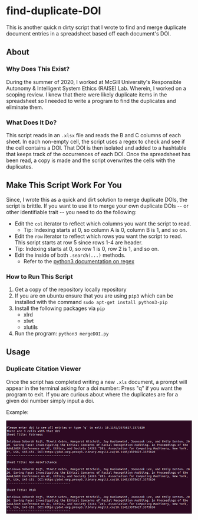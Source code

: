 # find-duplicate-DOI

This is another quick n dirty script that I wrote to find and merge duplicate document entries in a spreadsheet based off each document's DOI. 



## About

### Why Does This Exist?

During the summer of 2020, I worked at McGill University's Responsible Autonomy & Intelligent System Ethics (RAISE) Lab. Wherein, I worked on a scoping review. I knew that there were likely duplicate items in the spreadsheet so I needed to write a program to find the duplicates and eliminate them.

### What Does It Do?

This script reads in an `.xlsx` file and reads the B and C columns of each sheet. In each non-empty cell, the script uses a regex to check and see if the cell contains a DOI. That DOI is then isolated and added to a hashtable that keeps track of the occurrences of each DOI. Once the spreadsheet has been read, a copy is made and the script overwrites the cells with the duplicates.



## Make This Script Work For You

Since, I wrote this as a quick and dirt solution to merge duplicate DOIs, the script is brittle. If you want to use it to merge your own duplicate DOIs -- or other identifiable trait -- you need to do the following:

* Edit the `col` iterator to reflect which columns you want the script to read. 
  * Tip: Indexing starts at 0, so column A is 0, column B is 1, and so on.
*  Edit the `row` iterator to reflect which rows you want the script to read. This script starts at row 5 since rows 1-4 are header.
  * Tip: Indexing starts at 0, so row 1 is 0, row 2 is 1, and so on.
* Edit the inside of both `.search(...)` methods. 
  * Refer to the [python3 documentation on regex](https://docs.python.org/3/library/re.html) 

### How to Run This Script

1. Get a copy of the repository locally repository
2. If you are on ubuntu ensure that you are using `pip3` which can be installed with the command `sudo apt-get install python3-pip`
3. Install the following packages via `pip`
   - xlrd 
   - xlwt 
   - xlutils
4. Run the program: `python3 mergeDOI.py`

## Usage
### Duplicate Citation Viewer
Once the script has completed writing a new `.xls` document, a prompt will appear in the terminal asking for a doi number: Press "q" if you want the program to exit. If you are curious about where the duplicates are for a given doi number simply input a doi. 

Example:

![example of duplicate dois shown](\imgs\dup_example.png)